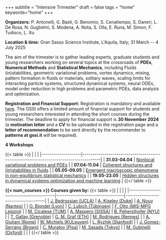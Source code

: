 +++
subtitle = "Intensive Trimester"
draft = false
tags = "home"
keywords="home"
+++


**Organizers:** P. Antonelli, G. Basti, G. Benomio, S. Cenatiempo, S. Daneri, L. De Rosa, N. Guglielmi, S. Modena, A. Nota, S. Olla, E. Runa, M. Simon, F. Tudisco, L. Xu

**Location & time:** Gran Sasso Science Institute, L'Aquila, Italy;  31 March -- 4 July 2025

The aim of the trimester is to gather leading experts, graduate students and young researchers working on several topics at the crossroads of **PDEs**, **Numerical Methods** and **Statistical Mechanics**, including Fluids (in)stabilities, geometric variational problems, vortex dynamics, mixing, pattern formation in fluids or materials, solitary waves, scaling limits for interacting particle systems, structured dynamical systems, neural ODEs, model order reduction in high problems and parametric PDEs, data analysis and optimization.


**Registration and Financial Support:** Registration is mandatory and available [here](https://indico.gssi.it/event/745/). The GSSI offers a limited amount of financial support for students and young researchers interested in attending the short courses during the trimester. The deadline to apply for financial support is **30 November 2024** (a **motivation letter** and a **CV** to be uploaded in the registration page and a **letter of recommendation** to be sent directly by the recommender to **patterns at gssi.it** will be required).


**4 Workshops**

{{< table >}}
|                    |                                                                                       |
|--------------------|---------------------------------------------------------------------------------------|
| **31.03-04.04**	 |                  [Nonlocal variational problems and PDEs](workshop1)                  |
| **07.04-11.04**	 |             [Coherent structures and (in)stabilities in fluids](workshop2)            |
| **05.05-09.05**	 |  [Emergent macroscopic phenomena in non-equilibrium statistical mechanics](workshop3) |
| **19.05-23.05**	 | [Hidden structures in dynamical systems optimization and machine learning](workshop4) |
{{</ table >}}


**{{< num_courses >}} Courses given by:**
{{< table >}}
|                                         |                                  |                                     |
|-----------------------------------------|----------------------------------|-------------------------------------|
| [J. Bedrossian (UCLA)](bedrossian)        | [A. Kiselev (Duke)](kiselev)       | [A. Nouy (Nantes)](nouy)              |
| [O. Blondel (Lyon)](blondel)              | [C. Lubich (Tübingen)](lubich)     | [F. Otto (MIS-MPG Leipzig)](otto)     |
| [M. Cicalese (TUM)](cicalese)             | [A. Maspero (SISSA)](maspero)      | [B. Pehersthofer (NYU)](pehersthofer) |
| [T. Gallay (Grenoble)](gallay)            | [G. M. Graf (ETH)](graf)           | [M. Rodrigues (Rennes)](rodrigues)    |
| [A. Giuliani (Rome)](giuliani)            | [W. Michiels (KULeuven)](michiels) | [L. Ryzhik (Stanford)](ryzhik)        |
| [J. Gomez-Serrano (Brown)](gomez_serrano) | [C. Muratov (Pisa)](muratov)       | [M. Sasada (Tokyo)](sasada)           |
| [M. Gubinelli (Oxford)](gubinelli)        |                                    |                                       |
{{</ table >}}

